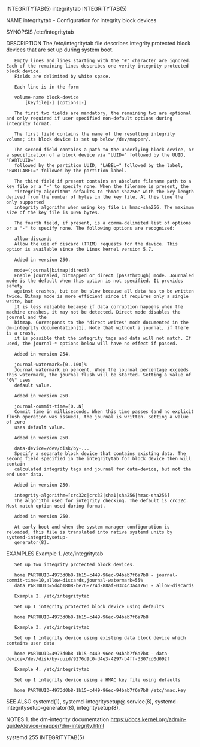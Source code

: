 INTEGRITYTAB(5)								 integritytab							       INTEGRITYTAB(5)

NAME
       integritytab - Configuration for integrity block devices

SYNOPSIS
       /etc/integritytab

DESCRIPTION
       The /etc/integritytab file describes integrity protected block devices that are set up during system boot.

       Empty lines and lines starting with the "#" character are ignored. Each of the remaining lines describes one verity integrity protected block device.
       Fields are delimited by white space.

       Each line is in the form

	   volume-name block-device
	       [keyfile|-] [options|-]

       The first two fields are mandatory, the remaining two are optional and only required if user specified non-default options during integrity format.

       The first field contains the name of the resulting integrity volume; its block device is set up below /dev/mapper/.

       The second field contains a path to the underlying block device, or a specification of a block device via "UUID=" followed by the UUID, "PARTUUID="
       followed by the partition UUID, "LABEL=" followed by the label, "PARTLABEL=" followed by the partition label.

       The third field if present contains an absolute filename path to a key file or a "-" to specify none. When the filename is present, the
       "integrity-algorithm" defaults to "hmac-sha256" with the key length derived from the number of bytes in the key file. At this time the only supported
       integrity algorithm when using key file is hmac-sha256. The maximum size of the key file is 4096 bytes.

       The fourth field, if present, is a comma-delimited list of options or a "-" to specify none. The following options are recognized:

       allow-discards
	   Allow the use of discard (TRIM) requests for the device. This option is available since the Linux kernel version 5.7.

	   Added in version 250.

       mode=(journal|bitmap|direct)
	   Enable journaled, bitmapped or direct (passthrough) mode. Journaled mode is the default when this option is not specified. It provides safety
	   against crashes, but can be slow because all data has to be written twice. Bitmap mode is more efficient since it requires only a single write, but
	   it is less reliable because if data corruption happens when the machine crashes, it may not be detected. Direct mode disables the journal and the
	   bitmap. Corresponds to the "direct writes" mode documented in the dm-integrity documentation[1]. Note that without a journal, if there is a crash,
	   it is possible that the integrity tags and data will not match. If used, the journal-* options below will have no effect if passed.

	   Added in version 254.

       journal-watermark=[0..100]%
	   Journal watermark in percent. When the journal percentage exceeds this watermark, the journal flush will be started. Setting a value of "0%" uses
	   default value.

	   Added in version 250.

       journal-commit-time=[0..N]
	   Commit time in milliseconds. When this time passes (and no explicit flush operation was issued), the journal is written. Setting a value of zero
	   uses default value.

	   Added in version 250.

       data-device=/dev/disk/by-...
	   Specify a separate block device that contains existing data. The second field specified in the integritytab for block device then will contain
	   calculated integrity tags and journal for data-device, but not the end user data.

	   Added in version 250.

       integrity-algorithm=[crc32c|crc32|sha1|sha256|hmac-sha256]
	   The algorithm used for integrity checking. The default is crc32c. Must match option used during format.

	   Added in version 250.

       At early boot and when the system manager configuration is reloaded, this file is translated into native systemd units by systemd-integritysetup-
       generator(8).

EXAMPLES
       Example 1. /etc/integritytab

       Set up two integrity protected block devices.

	   home PARTUUID=4973d0b8-1b15-c449-96ec-94bab7f6a7b8 - journal-commit-time=10,allow-discards,journal-watermark=55%
	   data PARTUUID=5d4b1808-be76-774d-88af-03c4c3a41761 - allow-discards

       Example 2. /etc/integritytab

       Set up 1 integrity protected block device using defaults

	   home PARTUUID=4973d0b8-1b15-c449-96ec-94bab7f6a7b8

       Example 3. /etc/integritytab

       Set up 1 integrity device using existing data block device which contains user data

	   home PARTUUID=4973d0b8-1b15-c449-96ec-94bab7f6a7b8 - data-device=/dev/disk/by-uuid/9276d9c0-d4e3-4297-b4ff-3307cd0d092f

       Example 4. /etc/integritytab

       Set up 1 integrity device using a HMAC key file using defaults

	   home PARTUUID=4973d0b8-1b15-c449-96ec-94bab7f6a7b8 /etc/hmac.key

SEE ALSO
       systemd(1), systemd-integritysetup@.service(8), systemd-integritysetup-generator(8), integritysetup(8),

NOTES
	1. the dm-integrity documentation
	   https://docs.kernel.org/admin-guide/device-mapper/dm-integrity.html

systemd 255																       INTEGRITYTAB(5)
